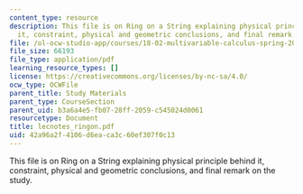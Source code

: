 ```yaml
---
content_type: resource
description: This file is on Ring on a String explaining physical principle behind
  it, constraint, physical and geometric conclusions, and final remark on the study.
file: /ol-ocw-studio-app/courses/18-02-multivariable-calculus-spring-2006/42a96a2f4106d6eaca3c60ef307f0c13_lecnotes_ringon.pdf
file_size: 66193
file_type: application/pdf
learning_resource_types: []
license: https://creativecommons.org/licenses/by-nc-sa/4.0/
ocw_type: OCWFile
parent_title: Study Materials
parent_type: CourseSection
parent_uid: b3a6a4e5-fb07-28ff-2059-c545024d0061
resourcetype: Document
title: lecnotes_ringon.pdf
uid: 42a96a2f-4106-d6ea-ca3c-60ef307f0c13
---
```

This file is on Ring on a String explaining physical principle behind it, constraint, physical and geometric conclusions, and final remark on the study.